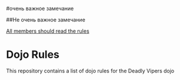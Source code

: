
#очень важное замечание

##Не очень важное замечание

[All members should read the rules](https://github.com/deadlyvipers)

Dojo Rules
==========

This repository contains a list of dojo rules for the Deadly Vipers dojo

